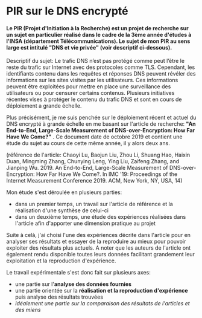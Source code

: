 # PIR sur le DNS encrypté
#### Le PIR (Projet d'Initiation à la Recherche) est un projet de recherche sur un sujet en particulier réalisé dans le cadre de la 3ème année d'études à l'INSA (département Télécommunications). Le sujet de mon PIR au sens large est intitulé "DNS et vie privée" (voir descriptif ci-dessous). 

Descriptif du sujet: Le trafic DNS n’est pas protégé comme peut l’être le reste du trafic sur Internet avec
des protocoles comme TLS. Cependant, les identifiants contenu dans les requêtes et réponses DNS
peuvent révéler des informations sur les sites visites par les utilisateurs. Ces informations peuvent
être exploitées pour mettre en place une surveillance des utilisateurs ou pour censurer certains
contenus. Plusieurs initiatives récentes vises à protéger le contenu du trafic DNS et sont en cours de
déploiement a grande échelle.

Plus précisément, je me suis penchée sur le déploiement récent et actuel du DNS encrypté à grande échelle en me basant sur l'article de recherche: **"An End-to-End,
Large-Scale Measurement of DNS-over-Encryption: How Far Have We Come?"** . Ce document date de octobre 2019  et contient une étude du sujet au cours de cette même année, il y alors deux ans.

(référence de l'article: Chaoyi Lu, Baojun Liu, Zhou Li, Shuang Hao, Haixin Duan, Mingming Zhang,
Chunying Leng, Ying Liu, Zaifeng Zhang, and Jianping Wu. 2019. An End-to-End,
Large-Scale Measurement of DNS-over-Encryption: How Far Have We Come?.
In IMC '19: Proceedings of the Internet Measurement Conference 2019. ACM, New
York, NY, USA, 14)

Mon étude s'est déroulée en plusieurs parties:

- dans un premier temps, un travail sur l'article de référence et la réalisation d'une synthèse de celui-ci
- dans un deuxième temps, une étude des expériences réalisées dans l'article afin d'apporter une dimension pratique au projet

Suite à celà, j'ai choisi l'une des expériences décrite dans l'article pour en analyser ses résultats et essayer de la reproduire au mieux pour pouvoir exploiter des résultats plus actuels. A noter que les auteurs de l'article ont également rendu disponible toutes leurs données facilitant grandement leur exploitation et la reproduction d'expérience.

Le travail expérimentale s'est donc fait sur plusieurs axes:

- une partie sur l'**analyse des données fournies**
- une partie orientée sur la **réalisation et la reproduction d'expérience** puis analyse des résultats trouvées
- _idéalement une partie sur la comparaison des résultats de l'articles et des miens_
